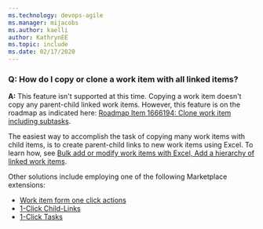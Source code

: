 ```yaml
---
ms.technology: devops-agile
ms.manager: mijacobs
ms.author: kaelli
author: KathrynEE
ms.topic: include
ms.date: 02/17/2020
---
```


<a id="faq-copy-clone" />

### Q: How do I copy or clone a work item with all linked items?

**A:** This feature isn't supported at this time. Copying a work item doesn't copy any parent-child linked work items. However, this feature is on the roadmap as indicated here: [Roadmap Item 1666194: Clone work item including subtasks](https://dev.azure.com/mseng/AzureDevOpsRoadmap/_workitems/edit/1666194).

The easiest way to accomplish the task of copying many work items with child items, is to create parent-child links to new work items using Excel. To learn how, see [Bulk add or modify work items with Excel, Add a hierarchy of linked work items](/azure/devops/boards/backlogs/office/bulk-add-modify-work-items-excel#add-a-hierarchy-of-linked-work-items).

Other solutions include employing one of the following Marketplace extensions:

- [Work item form one click actions](https://marketplace.visualstudio.com/items?itemName=mohitbagra.witoneclickactions)
- [1-Click Child-Links](https://marketplace.visualstudio.com/items?itemName=ruifig.vsts-work-item-one-click-child-links)
- [1-Click Tasks](https://marketplace.visualstudio.com/items?itemName=ruifig.vsts-work-item-one-click-tasks)
